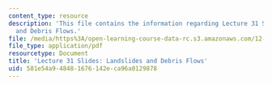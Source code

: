 ```yaml
---
content_type: resource
description: 'This file contains the information regarding Lecture 31 Slides: Landslides
  and Debris Flows.'
file: /media/https%3A/open-learning-course-data-rc.s3.amazonaws.com/12-001-introduction-to-geology-fall-2013/581e54a948481676142eca96a0129878_MIT12_001F13_Lec31Slides.pdf
file_type: application/pdf
resourcetype: Document
title: 'Lecture 31 Slides: Landslides and Debris Flows'
uid: 581e54a9-4848-1676-142e-ca96a0129878
---
```

